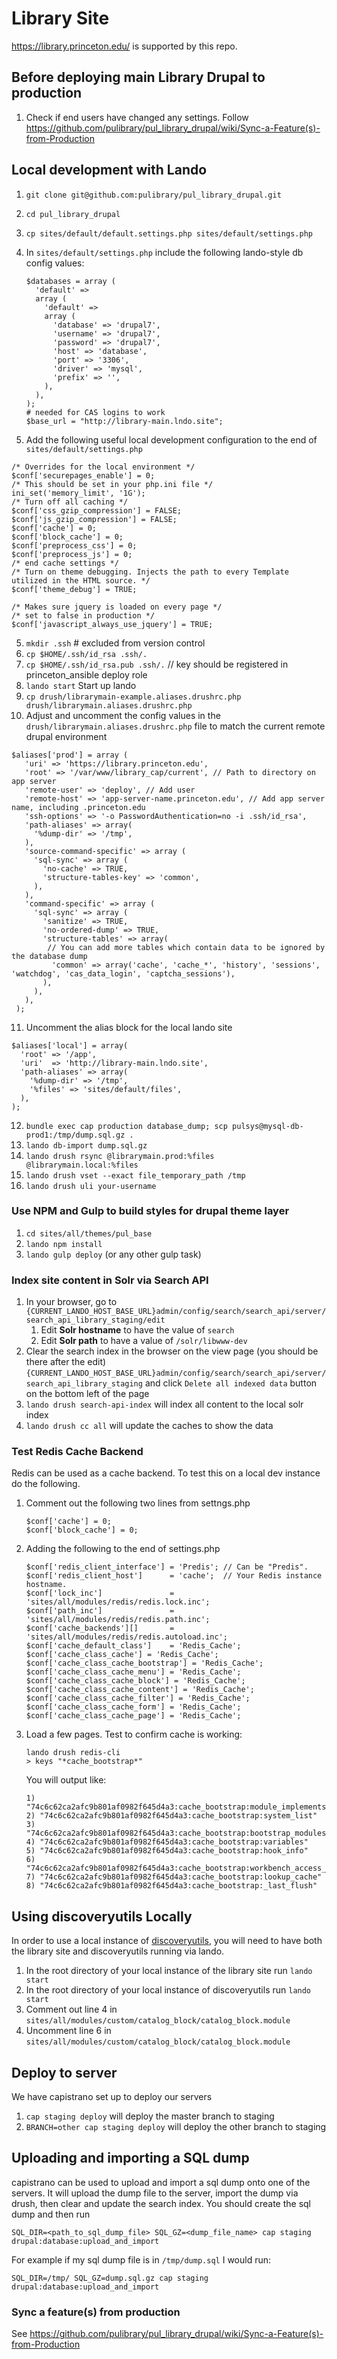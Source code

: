 # Library Site

https://library.princeton.edu/ is supported by this repo.

## Before deploying main Library Drupal to production

1. Check if end users have changed any settings. Follow https://github.com/pulibrary/pul_library_drupal/wiki/Sync-a-Feature(s)-from-Production

## Local development with Lando

1. `git clone git@github.com:pulibrary/pul_library_drupal.git`
2. `cd pul_library_drupal`
2. `cp sites/default/default.settings.php sites/default/settings.php`
3. In `sites/default/settings.php` include the following lando-style db config values:

    ```
    $databases = array (
      'default' =>
      array (
        'default' =>
        array (
          'database' => 'drupal7',
          'username' => 'drupal7',
          'password' => 'drupal7',
          'host' => 'database',
          'port' => '3306',
          'driver' => 'mysql',
          'prefix' => '',
        ),
      ),
    );
    # needed for CAS logins to work
    $base_url = "http://library-main.lndo.site";
    ```
4. Add the following useful local development configuration to the end of `sites/default/settings.php`
```
/* Overrides for the local environment */
$conf['securepages_enable'] = 0;
/* This should be set in your php.ini file */
ini_set('memory_limit', '1G');
/* Turn off all caching */
$conf['css_gzip_compression'] = FALSE;
$conf['js_gzip_compression'] = FALSE;
$conf['cache'] = 0;
$conf['block_cache'] = 0;
$conf['preprocess_css'] = 0;
$conf['preprocess_js'] = 0;
/* end cache settings */
/* Turn on theme debugging. Injects the path to every Template utilized in the HTML source. */
$conf['theme_debug'] = TRUE;

/* Makes sure jquery is loaded on every page */
/* set to false in production */
$conf['javascript_always_use_jquery'] = TRUE;
```
5. `mkdir .ssh` # excluded from version control
6. `cp $HOME/.ssh/id_rsa .ssh/.`
7. `cp $HOME/.ssh/id_rsa.pub .ssh/.` // key should be registered in princeton_ansible deploy role
8. `lando start` Start up lando
9. `cp drush/librarymain-example.aliases.drushrc.php drush/librarymain.aliases.drushrc.php`
10. Adjust and uncomment the config values in the  `drush/librarymain.aliases.drushrc.php` file to match the current remote drupal environment
```
$aliases['prod'] = array (
   'uri' => 'https://library.princeton.edu',
   'root' => '/var/www/library_cap/current', // Path to directory on app server
   'remote-user' => 'deploy', // Add user
   'remote-host' => 'app-server-name.princeton.edu', // Add app server name, including .princeton.edu
   'ssh-options' => '-o PasswordAuthentication=no -i .ssh/id_rsa',
   'path-aliases' => array(
     '%dump-dir' => '/tmp',
   ),
   'source-command-specific' => array (
     'sql-sync' => array (
       'no-cache' => TRUE,
       'structure-tables-key' => 'common',
     ),
   ),
   'command-specific' => array (
     'sql-sync' => array (
       'sanitize' => TRUE,
       'no-ordered-dump' => TRUE,
       'structure-tables' => array(
        // You can add more tables which contain data to be ignored by the database dump
         'common' => array('cache', 'cache_*', 'history', 'sessions', 'watchdog', 'cas_data_login', 'captcha_sessions'),
       ),
     ),
   ),
 );
```
11. Uncomment the alias block for the local lando site
```
$aliases['local'] = array(
  'root' => '/app',
  'uri'  => 'http://library-main.lndo.site',
  'path-aliases' => array(
    '%dump-dir' => '/tmp',
    '%files' => 'sites/default/files',
  ),
);
```
12. `bundle exec cap production database_dump; scp pulsys@mysql-db-prod1:/tmp/dump.sql.gz .`
13. `lando db-import dump.sql.gz`
14. `lando drush rsync @librarymain.prod:%files @librarymain.local:%files`
15. `lando drush vset --exact file_temporary_path /tmp`
16. `lando drush uli your-username`

### Use NPM and Gulp to build styles for drupal theme layer

1. `cd sites/all/themes/pul_base`
2. `lando npm install`
3. `lando gulp deploy` (or any other gulp task)

### Index site content in Solr via Search API

1. In your browser, go to `{CURRENT_LANDO_HOST_BASE_URL}admin/config/search/search_api/server/search_api_library_staging/edit`
   1. Edit **Solr hostname** to have the value of `search`
   1. Edit **Solr path** to have a value of `/solr/libwww-dev`
1. Clear the search index in the browser on the view page (you should be there after the edit) `{CURRENT_LANDO_HOST_BASE_URL}admin/config/search/search_api/server/search_api_library_staging` and click `Delete all indexed data` button on the bottom left of the page
1. `lando drush search-api-index` will index all content to the local solr index
1. `lando drush cc all` will update the caches to show the data


### Test Redis Cache Backend
Redis can be used as a cache backend. To test this on a local dev instance do the following.

1. Comment out the following two lines from settngs.php
    ```
    $conf['cache'] = 0;
    $conf['block_cache'] = 0;
    ```
1. Adding the following to the end of settings.php
    ```
    $conf['redis_client_interface'] = 'Predis'; // Can be "Predis".
    $conf['redis_client_host']      = 'cache';  // Your Redis instance hostname.
    $conf['lock_inc']               = 'sites/all/modules/redis/redis.lock.inc';
    $conf['path_inc']               = 'sites/all/modules/redis/redis.path.inc';
    $conf['cache_backends'][]       = 'sites/all/modules/redis/redis.autoload.inc';
    $conf['cache_default_class']    = 'Redis_Cache';
    $conf['cache_class_cache'] = 'Redis_Cache';
    $conf['cache_class_cache_bootstrap'] = 'Redis_Cache';
    $conf['cache_class_cache_menu'] = 'Redis_Cache';
    $conf['cache_class_cache_block'] = 'Redis_Cache';
    $conf['cache_class_cache_content'] = 'Redis_Cache';
    $conf['cache_class_cache_filter'] = 'Redis_Cache';
    $conf['cache_class_cache_form'] = 'Redis_Cache';
    $conf['cache_class_cache_page'] = 'Redis_Cache';
    ```
1. Load a few pages. Test to confirm cache is working:
    ```
    lando drush redis-cli
    > keys "*cache_bootstrap*"
    ```
    You will output like:
      ```
      1) "74c6c62ca2afc9b801af0982f645d4a3:cache_bootstrap:module_implements"
      2) "74c6c62ca2afc9b801af0982f645d4a3:cache_bootstrap:system_list"
      3) "74c6c62ca2afc9b801af0982f645d4a3:cache_bootstrap:bootstrap_modules"
      4) "74c6c62ca2afc9b801af0982f645d4a3:cache_bootstrap:variables"
      5) "74c6c62ca2afc9b801af0982f645d4a3:cache_bootstrap:hook_info"
      6) "74c6c62ca2afc9b801af0982f645d4a3:cache_bootstrap:workbench_access_tree"
      7) "74c6c62ca2afc9b801af0982f645d4a3:cache_bootstrap:lookup_cache"
      8) "74c6c62ca2afc9b801af0982f645d4a3:cache_bootstrap:_last_flush"
      ```


## Using discoveryutils Locally
In order to use a local instance of [discoveryutils](https://github.com/pulibrary/discoveryutils), you will need to have both the library site and discoveryutils running via lando.

1. In the root directory of your local instance of the library site run `lando start`
1. In the root directory of your local instance of discoveryutils run `lando start`
1. Comment out line 4 in `sites/all/modules/custom/catalog_block/catalog_block.module`
1. Uncomment line 6 in `sites/all/modules/custom/catalog_block/catalog_block.module`

## Deploy to server

We have capistrano set up to deploy our servers

1. `cap staging deploy` will deploy the master branch to staging
1. `BRANCH=other cap staging deploy` will deploy the other branch to staging

## Uploading and importing a SQL dump
capistrano can be used to upload and import a sql dump onto one of the servers. It will upload the dump file to the server, import the dump via drush, then clear and update the search index. You should create the sql dump and then run
```
SQL_DIR=<path_to_sql_dump_file> SQL_GZ=<dump_file_name> cap staging drupal:database:upload_and_import
```

For example if my sql dump file is in `/tmp/dump.sql` I would run:
```
SQL_DIR=/tmp/ SQL_GZ=dump.sql.gz cap staging drupal:database:upload_and_import
```

### Sync a feature(s) from production
See https://github.com/pulibrary/pul_library_drupal/wiki/Sync-a-Feature(s)-from-Production 
